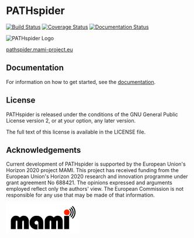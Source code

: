 # PATHspider

[![Build Status](https://travis-ci.org/mami-project/pathspider.svg?branch=master)](https://travis-ci.org/mami-project/pathspider)
[![Coverage Status](https://coveralls.io/repos/github/mami-project/pathspider/badge.svg?branch=master)](https://coveralls.io/github/mami-project/pathspider?branch=master)
[![Documentation Status](https://readthedocs.org/projects/pathspider/badge/?version=latest)](http://pathspider.readthedocs.io/en/latest/?badge=latest)

![PATHspider Logo](https://pathspider.mami-project.eu/img/pathspider.png)

[pathspider.mami-project.eu](pathspider.mami-project.eu)

## Documentation

For information on how to get started, see the [documentation](http://pathspider.rtfd.io/).

## License

PATHspider is released under the conditions of the GNU General Public License
version 2, or at your option, any later version.

The full text of this license is available in the LICENSE file.

## Acknowledgements

Current development of PATHspider is supported by the European Union's
Horizon 2020 project MAMI. This project has received funding from the
European Union's Horizon 2020 research and innovation programme under
grant agreement No 688421. The opinions expressed and arguments employed
reflect only the authors' view. The European Commission is not
responsible for any use that may be made of that information.

[<img src="https://raw.githubusercontent.com/mami-project/roadshows/master/logos/mami-bauhaus.png" width="200">](https://mami-project.eu/)

